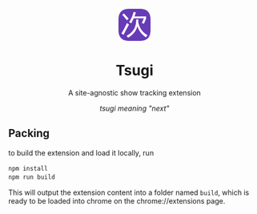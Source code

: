 <p align="center">
  <div align="center">
    <img width=64 src="./src/assets/logo.png"/>
  </div>
  <h1 align="center">Tsugi</h1>
</p>
<p align="center">A site-agnostic show tracking extension</p>
<p align="center"><i>tsugi meaning "next"</i></p>

## Packing

to build the extension and load it locally, run
```bash
npm install
npm run build
```

This will output the extension content into a folder named `build`, which is
ready to be loaded into chrome on the chrome://extensions page.
